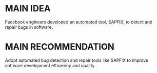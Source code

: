 # MAIN IDEA
Facebook engineers developed an automated tool, SAPFIX, to detect and repair bugs in software.

# MAIN RECOMMENDATION
Adopt automated bug detection and repair tools like SAPFIX to improve software development efficiency and quality.
